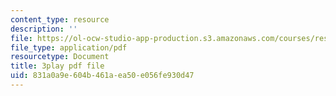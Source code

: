```yaml
---
content_type: resource
description: ''
file: https://ol-ocw-studio-app-production.s3.amazonaws.com/courses/res-env-001-climate-action-hands-on-harnessing-science-with-communities-to-cut-carbon-january-iap-2017/831a0a9e604b461aea50e056fe930d47_lsf0_6DAFOM.pdf
file_type: application/pdf
resourcetype: Document
title: 3play pdf file
uid: 831a0a9e-604b-461a-ea50-e056fe930d47
---
```

